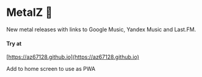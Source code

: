 # MetalZ 🤘
New metal releases with links to Google Music, Yandex Music and Last.FM.

#### Try at
[https://az67128.github.io](https://az67128.github.io)

Add to home screen to use as PWA
